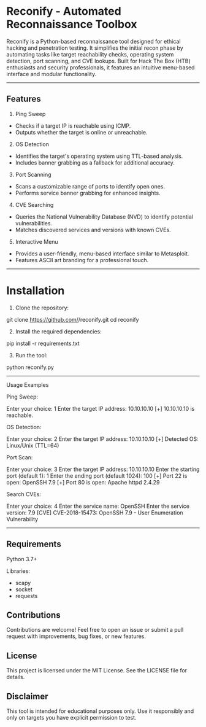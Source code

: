 # Reconify - Automated Reconnaissance Toolbox

Reconify is a Python-based reconnaissance tool designed for ethical hacking and penetration testing. It simplifies the initial recon phase by automating tasks like target reachability checks, operating system detection, port scanning, and CVE lookups. Built for Hack The Box (HTB) enthusiasts and security professionals, it features an intuitive menu-based interface and modular functionality.

---

## Features

1. Ping Sweep
- Checks if a target IP is reachable using ICMP.
- Outputs whether the target is online or unreachable.
  
2. OS Detection
- Identifies the target's operating system using TTL-based analysis.
- Includes banner grabbing as a fallback for additional accuracy.

3. Port Scanning
- Scans a customizable range of ports to identify open ones.
- Performs service banner grabbing for enhanced insights.

4. CVE Searching
- Queries the National Vulnerability Database (NVD) to identify potential vulnerabilities.
- Matches discovered services and versions with known CVEs.

5. Interactive Menu

- Provides a user-friendly, menu-based interface similar to Metasploit.
- Features ASCII art branding for a professional touch.

---

# Installation

1. Clone the repository:

git clone https://github.com/<your-username>/reconify.git
cd reconify

2. Install the required dependencies:

pip install -r requirements.txt

3. Run the tool:

python reconify.py

---

Usage Examples

Ping Sweep:

Enter your choice: 1
Enter the target IP address: 10.10.10.10
[+] 10.10.10.10 is reachable.

OS Detection:

Enter your choice: 2
Enter the target IP address: 10.10.10.10
[+] Detected OS: Linux/Unix (TTL=64)

Port Scan:

Enter your choice: 3
Enter the target IP address: 10.10.10.10
Enter the starting port (default 1): 1
Enter the ending port (default 1024): 100
[+] Port 22 is open: OpenSSH 7.9
[+] Port 80 is open: Apache httpd 2.4.29

Search CVEs:

Enter your choice: 4
Enter the service name: OpenSSH
Enter the service version: 7.9
[CVE] CVE-2018-15473: OpenSSH 7.9 - User Enumeration Vulnerability

---

## Requirements

Python 3.7+

Libraries:

- scapy
- socket
- requests

## Contributions

Contributions are welcome! Feel free to open an issue or submit a pull request with improvements, bug fixes, or new features.

## License

This project is licensed under the MIT License. See the LICENSE file for details.

## Disclaimer

This tool is intended for educational purposes only. Use it responsibly and only on targets you have explicit permission to test.
